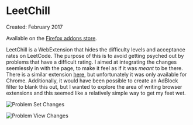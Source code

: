 # LeetChill
Created: February 2017

Available on the [Firefox addons store](https://addons.mozilla.org/en-US/firefox/addon/leetchill/).

LeetChill is a WebExtension that hides the difficulty levels and acceptance rates on LeetCode. The purpose of this is to avoid getting psyched out by problems that have a difficult rating. I aimed at integrating the changes seemlessly in with the page, to make it feel as if it was *meant* to be there. There is a similar extension [here](https://github.com/Nevvea7/eyepatch/tree/master), but unfortunately it was only available for Chrome. Additionally, it would have been possible to create an AdBlock filter to blank this out, but I wanted to explore the area of writing browser extensions and this seemed like a relatively simple way to get my feet wet.



![Problem Set Changes](https://addons.cdn.mozilla.net/user-media/previews/full/182/182160.png)



![Problem View Changes](https://addons.cdn.mozilla.net/user-media/previews/full/182/182159.png)
